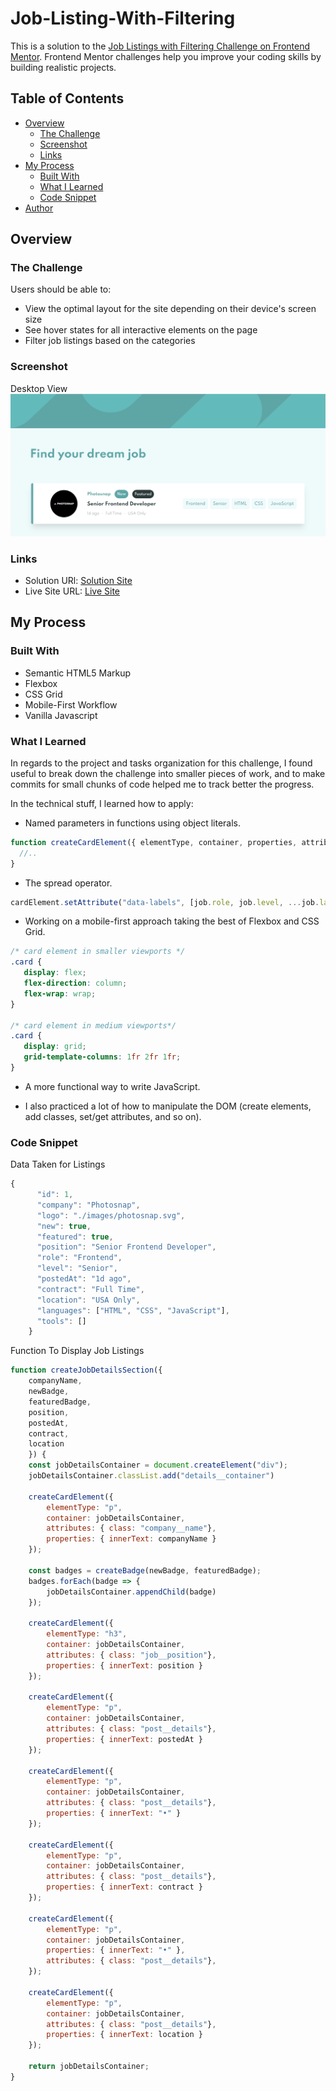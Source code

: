 # Job-Listing-With-Filtering

This is a solution to the [Job Listings with Filtering Challenge on Frontend Mentor](https://www.frontendmentor.io/challenges/job-listings-with-filtering-ivstIPCt). Frontend Mentor challenges help you improve your coding skills by building realistic projects.

## Table of Contents

- [Overview](#overview)
  - [The Challenge](#the-challenge)
  - [Screenshot](#screenshot)
  - [Links](#links)
- [My Process](#my-process)
  - [Built With](#built-with)
  - [What I Learned](#what-i-learned)
  - [Code Snippet](#code-snippet)
- [Author](#author)

## Overview

### The Challenge

Users should be able to:

- View the optimal layout for the site depending on their device's screen size
- See hover states for all interactive elements on the page
- Filter job listings based on the categories

### Screenshot

Desktop View
![Desktop View](./preview.png)

### Links

- Solution URl: [Solution Site]()
- Live Site URL: [Live Site]()

## My Process

### Built With

- Semantic HTML5 Markup
- Flexbox
- CSS Grid
- Mobile-First Workflow
- Vanilla Javascript

### What I Learned

In regards to the project and tasks organization for this challenge, I found useful to break down the challenge into smaller pieces of work, and to make commits for small chunks of code helped me to track better the progress.

In the technical stuff, I learned how to apply:

- Named parameters in functions using object literals.

```js
function createCardElement({ elementType, container, properties, attributes }) {
  //..
}
```

- The spread operator.

```js
cardElement.setAttribute("data-labels", [job.role, job.level, ...job.languages, ...job.tools]);
```
 - Working on a mobile-first approach taking the best of Flexbox and CSS Grid.
 
 ```css
/* card element in smaller viewports */
.card {
    display: flex;
    flex-direction: column;
    flex-wrap: wrap;
}

/* card element in medium viewports*/
.card {
    display: grid;
    grid-template-columns: 1fr 2fr 1fr;
}
```
- A more functional way to write JavaScript.

- I also practiced a lot of how to manipulate the DOM (create elements, add classes, set/get attributes, and so on). 

### Code Snippet

Data Taken for Listings

```js
{
      "id": 1,
      "company": "Photosnap",
      "logo": "./images/photosnap.svg",
      "new": true,
      "featured": true,
      "position": "Senior Frontend Developer",
      "role": "Frontend",
      "level": "Senior",
      "postedAt": "1d ago",
      "contract": "Full Time",
      "location": "USA Only",
      "languages": ["HTML", "CSS", "JavaScript"],
      "tools": []
    }
```

Function To Display Job Listings
```js
function createJobDetailsSection({ 
    companyName, 
    newBadge, 
    featuredBadge, 
    position, 
    postedAt, 
    contract, 
    location 
    }) {
    const jobDetailsContainer = document.createElement("div");
    jobDetailsContainer.classList.add("details__container") 

    createCardElement({
        elementType: "p",
        container: jobDetailsContainer,
        attributes: { class: "company__name"},
        properties: { innerText: companyName }
    });

    const badges = createBadge(newBadge, featuredBadge);
    badges.forEach(badge => {
        jobDetailsContainer.appendChild(badge)
    });

    createCardElement({
        elementType: "h3",
        container: jobDetailsContainer,
        attributes: { class: "job__position"},
        properties: { innerText: position }
    });

    createCardElement({
        elementType: "p",
        container: jobDetailsContainer,
        attributes: { class: "post__details"},
        properties: { innerText: postedAt }
    });

    createCardElement({
        elementType: "p",
        container: jobDetailsContainer,
        attributes: { class: "post__details"},
        properties: { innerText: "•" }
    });

    createCardElement({
        elementType: "p",
        container: jobDetailsContainer,
        attributes: { class: "post__details"},
        properties: { innerText: contract }
    });

    createCardElement({
        elementType: "p",
        container: jobDetailsContainer,
        properties: { innerText: "•" },
        attributes: { class: "post__details"},
    });

    createCardElement({
        elementType: "p",
        container: jobDetailsContainer,
        attributes: { class: "post__details"},
        properties: { innerText: location }
    });

    return jobDetailsContainer;
}
```

